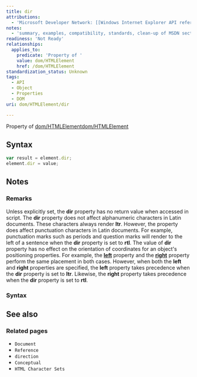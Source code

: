 ```yaml
---
title: dir
attributions:
  - 'Microsoft Developer Network: [[Windows Internet Explorer API reference](http://msdn.microsoft.com/en-us/library/ie/hh828809%28v=vs.85%29.aspx) Article]'
notes:
  - 'summary, examples, compatibility, standards, clean-up of MSDN sections'
readiness: 'Not Ready'
relationships:
  applies_to:
    predicate: 'Property of '
    value: dom/HTMLElement
    href: /dom/HTMLElement
standardization_status: Unknown
tags:
  - API
  - Object
  - Properties
  - DOM
uri: dom/HTMLElement/dir

---
```

Property of [dom/HTMLElement](/dom/HTMLElement)[dom/HTMLElement](/dom/HTMLElement)

## Syntax

``` js
var result = element.dir;
element.dir = value;
```

## Notes

### Remarks

Unless explicitly set, the **dir** property has no return value when accessed in script. The **dir** property does not affect alphanumeric characters in Latin documents. These characters always render **ltr**. However, the property does affect punctuation characters in Latin documents. For example, punctuation marks such as periods and question marks will render to the left of a sentence when the **dir** property is set to **rtl**. The value of **dir** property has no effect on the orientation of coordinates for an object's positioning properties. For example, the [**left**](/css/properties/left) property and the [**right**](/css/properties/right) property perform the same placement in both cases. However, when both the **left** and **right** properties are specified, the **left** property takes precedence when the **dir** property is set to **ltr**. Likewise, the **right** property takes precedence when the **dir** property is set to **rtl**.

### Syntax

## See also

### Related pages

-   `Document`
-   `Reference`
-   `direction`
-   `Conceptual`
-   `HTML Character Sets`
